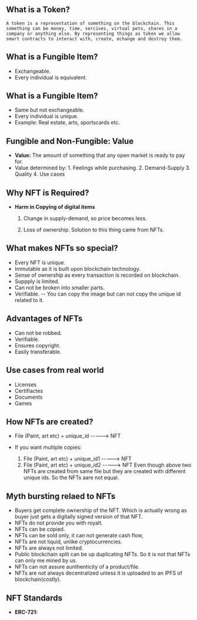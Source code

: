 ## What is a Token?
    A token is a representation of something on the blockchain. This something can be money, time, sercives, virtual pets, shares in a company or anything else. By representing things as token we allow smart contracts to interact with, create, echange and destroy them.


## What is a Fungible Item?
- Exchangeable.
- Every individual is equivalent.

## What is a Fungible Item?
- Same but not exchangeable.
- Every individual is unique.
- Example: Real estate, arts, sportscards etc.

## Fungible and Non-Fungible: Value
- **Value:** The amount of something that any open market is ready to pay for.
- Value determined by: 1. Feelings while purchasing.
    2. Demand-Supply
    3. Quality
    4. Use cases


## Why NFT is Required?
- **Harm in Copying of digital items**
    
    1. Change in supply-demand, so price becomes less.
    
    2. Loss of ownership.
  Solution to this thing came from NFTs.

## What makes NFTs so special?
- Every NFT is unique.
- Immutable as it is built upon blockchain technology.
- Sense of ownership as every transaction is recorded on blockchain.
- Suppply is limited.
- Can not be broken into smaller parts.
- Verifiable.
-- You can copy the image but can not copy the unique id related to it.

## Advantages of NFTs
- Can not be robbed.
- Verifiable.
- Ensures copyright.
- Easily transferable.

## Use cases from real world
- Licenses
- Certifiactes
- Documents
- Games

## How NFTs are created?
- File (Paint, art etc) + unique_id -----> NFT
- If you want multiple copies:
        
    1. File (Paint, art etc) + unique_id1 -----> NFT
    2. File (Paint, art etc) + unique_id2 -----> NFT
Even though above two NFTs are created from same file but they are created with different unique ids. So the NFTs aare not equal.

## Myth bursting relaed to NFTs

- Buyers get complete ownership of the NFT. Which is actually wrong as buyer just gets a digitally signed version of that NFT.
- NFTs do not provide you with royalt.
- NFTs can be copied.
- NFTs can be sold only, it can not generate cash flow,
- NFTs are not liquid, unlike cryptocurrencies.
- NFTs are always not limited.
- Public blockchain split can be up duplicating NFTs. So it is not that NFTs can only me mined by us.
- NFTs can not assure aunthenticity of a product/file.
- NFTs are not always decentralized unless it is uploaded to an IPFS of blockchain(costly).

## NFT Standards
- **ERC-721:**
        
        
